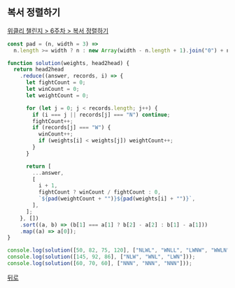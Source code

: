 ## 복서 정렬하기

[위클리 챌린지 > 6주차 > 복서 정렬하기](https://programmers.co.kr/learn/courses/30/lessons/85002)

```js
const pad = (n, width = 3) =>
  n.length >= width ? n : new Array(width - n.length + 1).join("0") + n;

function solution(weights, head2head) {
  return head2head
    .reduce((answer, records, i) => {
      let fightCount = 0;
      let winCount = 0;
      let weightCount = 0;

      for (let j = 0; j < records.length; j++) {
        if (i === j || records[j] === "N") continue;
        fightCount++;
        if (records[j] === "W") {
          winCount++;
          if (weights[i] < weights[j]) weightCount++;
        }
      }

      return [
        ...answer,
        [
          i + 1,
          fightCount ? winCount / fightCount : 0,
          `${pad(weightCount + "")}${pad(weights[i] + "")}`,
        ],
      ];
    }, [])
    .sort((a, b) => (b[1] === a[1] ? b[2] - a[2] : b[1] - a[1]))
    .map((a) => a[0]);
}

console.log(solution([50, 82, 75, 120], ["NLWL", "WNLL", "LWNW", "WWLN"]));
console.log(solution([145, 92, 86], ["NLW", "WNL", "LWN"]));
console.log(solution([60, 70, 60], ["NNN", "NNN", "NNN"]));
```

[뒤로](https://github.com/SeongYongLee/TIL/tree/main/Algorithm/Programmers)
